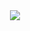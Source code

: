 <!-- <a href="##">
  <img align="center" src="https://dl-ghrs.vercel.app/api?username=delameter&show_icons=true&theme=transparent&text_color=656d76&include_all_commits=true&disable_animations=true&hide_border=true&hide_title=true&hide_rank=true" />
</a> -->
<div align="center">
   <a href="##">
  <img align="center" src="https://dl-ghrs.vercel.app/api/top-langs?username=delameter&langs_count=8&theme=transparent&title_color=0969da&exclude_repo=skeleton-symfony4,skeleton-python3&hide=html&layout=compact&hide_border=true&hide_title=false&card_width=400&disable_animations=true&text_color=656d76&size_weight=.5&count_weight=.5" />
</a> 
</div>
